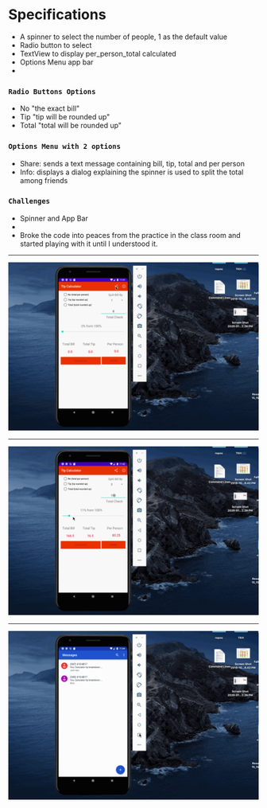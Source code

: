 # Specifications
<ul>
  
  <li>A spinner to select the number of people, 1 as the default value</li>
  <li>Radio button to select</li>
  <li>TextView to display per_person_total calculated</li>
  <li>Options Menu app bar</li>
  <li></li>
 </ul>
 
### `Radio Buttons Options`
<ul>
  <li>No "the exact bill"</li>
  <li>Tip "tip will be rounded up"</li>
  <li>Total "total will be rounded up"</li>
 </ul>

 ### `Options Menu with 2 options`
<ul>
  <li>Share: sends a text message containing bill, tip, total and per person</li>
  <li>Info: displays a dialog explaining the spinner is used to split the total among friends</li>
 </ul>
 
 ### `Challenges`
 <ul>
  <li>Spinner and App Bar<li>
  <li>Broke the code into peaces from the practice in the class room and started playing with it until I understood it. </li>
 </ul>


---

![](calc1.gif)

---

![](calc2.gif)

---

![](calc3.gif)




